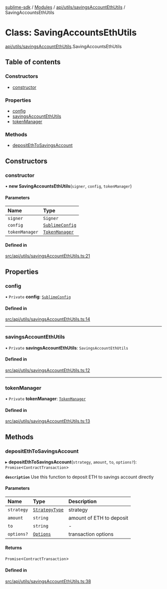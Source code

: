 [sublime-sdk](../README.md) / [Modules](../modules.md) / [api/utils/savingsAccountEthUtils](../modules/api_utils_savingsAccountEthUtils.md) / SavingAccountsEthUtils

# Class: SavingAccountsEthUtils

[api/utils/savingsAccountEthUtils](../modules/api_utils_savingsAccountEthUtils.md).SavingAccountsEthUtils

## Table of contents

### Constructors

- [constructor](api_utils_savingsAccountEthUtils.SavingAccountsEthUtils.md#constructor)

### Properties

- [config](api_utils_savingsAccountEthUtils.SavingAccountsEthUtils.md#config)
- [savingsAccountEthUtils](api_utils_savingsAccountEthUtils.SavingAccountsEthUtils.md#savingsaccountethutils)
- [tokenManager](api_utils_savingsAccountEthUtils.SavingAccountsEthUtils.md#tokenmanager)

### Methods

- [depositEthToSavingsAccount](api_utils_savingsAccountEthUtils.SavingAccountsEthUtils.md#depositethtosavingsaccount)

## Constructors

### constructor

• **new SavingAccountsEthUtils**(`signer`, `config`, `tokenManager`)

#### Parameters

| Name | Type |
| :------ | :------ |
| `signer` | `Signer` |
| `config` | [`SublimeConfig`](../interfaces/types_sublimeConfig.SublimeConfig.md) |
| `tokenManager` | [`TokenManager`](tokenManager.TokenManager.md) |

#### Defined in

[src/api/utils/savingsAccountEthUtils.ts:21](https://github.com/sublime-finance/sublime-sdk/blob/c26eed8/src/api/utils/savingsAccountEthUtils.ts#L21)

## Properties

### config

• `Private` **config**: [`SublimeConfig`](../interfaces/types_sublimeConfig.SublimeConfig.md)

#### Defined in

[src/api/utils/savingsAccountEthUtils.ts:14](https://github.com/sublime-finance/sublime-sdk/blob/c26eed8/src/api/utils/savingsAccountEthUtils.ts#L14)

___

### savingsAccountEthUtils

• `Private` **savingsAccountEthUtils**: `SavingsAccountEthUtils`

#### Defined in

[src/api/utils/savingsAccountEthUtils.ts:12](https://github.com/sublime-finance/sublime-sdk/blob/c26eed8/src/api/utils/savingsAccountEthUtils.ts#L12)

___

### tokenManager

• `Private` **tokenManager**: [`TokenManager`](tokenManager.TokenManager.md)

#### Defined in

[src/api/utils/savingsAccountEthUtils.ts:13](https://github.com/sublime-finance/sublime-sdk/blob/c26eed8/src/api/utils/savingsAccountEthUtils.ts#L13)

## Methods

### depositEthToSavingsAccount

▸ **depositEthToSavingsAccount**(`strategy`, `amount`, `to`, `options?`): `Promise`<`ContractTransaction`\>

**`description`** Use this function to deposit ETH to savings account directly

#### Parameters

| Name | Type | Description |
| :------ | :------ | :------ |
| `strategy` | [`StrategyType`](../enums/types_Types.StrategyType.md) | strategy |
| `amount` | `string` | amount of ETH to deposit |
| `to` | `string` | - |
| `options?` | [`Options`](../interfaces/types_Types.Options.md) | transaction options |

#### Returns

`Promise`<`ContractTransaction`\>

#### Defined in

[src/api/utils/savingsAccountEthUtils.ts:38](https://github.com/sublime-finance/sublime-sdk/blob/c26eed8/src/api/utils/savingsAccountEthUtils.ts#L38)

